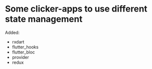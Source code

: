 # Some clicker-apps to use different state management

Added:
 - rxdart
 - flutter_hooks
 - flutter_bloc
 - provider
 - redux